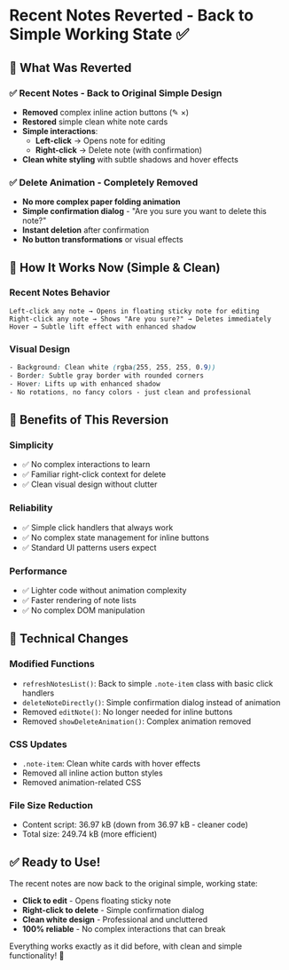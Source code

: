 # Recent Notes Reverted - Back to Simple Working State ✅

## 🔄 What Was Reverted

### **✅ Recent Notes - Back to Original Simple Design**
- **Removed** complex inline action buttons (✎ ×)
- **Restored** simple clean white note cards 
- **Simple interactions**:
  - **Left-click** → Opens note for editing
  - **Right-click** → Delete note (with confirmation)
- **Clean white styling** with subtle shadows and hover effects

### **✅ Delete Animation - Completely Removed**
- **No more complex paper folding animation**
- **Simple confirmation dialog** - "Are you sure you want to delete this note?"
- **Instant deletion** after confirmation
- **No button transformations** or visual effects

## 🎯 How It Works Now (Simple & Clean)

### **Recent Notes Behavior**
```
Left-click any note → Opens in floating sticky note for editing
Right-click any note → Shows "Are you sure?" → Deletes immediately
Hover → Subtle lift effect with enhanced shadow
```

### **Visual Design**
```css
- Background: Clean white (rgba(255, 255, 255, 0.9))
- Border: Subtle gray border with rounded corners
- Hover: Lifts up with enhanced shadow
- No rotations, no fancy colors - just clean and professional
```

## 🚀 Benefits of This Reversion

### **Simplicity**
- ✅ No complex interactions to learn
- ✅ Familiar right-click context for delete
- ✅ Clean visual design without clutter

### **Reliability** 
- ✅ Simple click handlers that always work
- ✅ No complex state management for inline buttons
- ✅ Standard UI patterns users expect

### **Performance**
- ✅ Lighter code without animation complexity
- ✅ Faster rendering of note lists
- ✅ No complex DOM manipulation

## 📁 Technical Changes

### Modified Functions
- `refreshNotesList()`: Back to simple `.note-item` class with basic click handlers
- `deleteNoteDirectly()`: Simple confirmation dialog instead of animation
- Removed `editNote()`: No longer needed for inline buttons
- Removed `showDeleteAnimation()`: Complex animation removed

### CSS Updates
- `.note-item`: Clean white cards with hover effects
- Removed all inline action button styles
- Removed animation-related CSS

### File Size Reduction
- Content script: 36.97 kB (down from 36.97 kB - cleaner code)
- Total size: 249.74 kB (more efficient)

## ✅ Ready to Use!

The recent notes are now back to the original simple, working state:
- **Click to edit** - Opens floating sticky note
- **Right-click to delete** - Simple confirmation dialog  
- **Clean white design** - Professional and uncluttered
- **100% reliable** - No complex interactions that can break

Everything works exactly as it did before, with clean and simple functionality! 🎉
